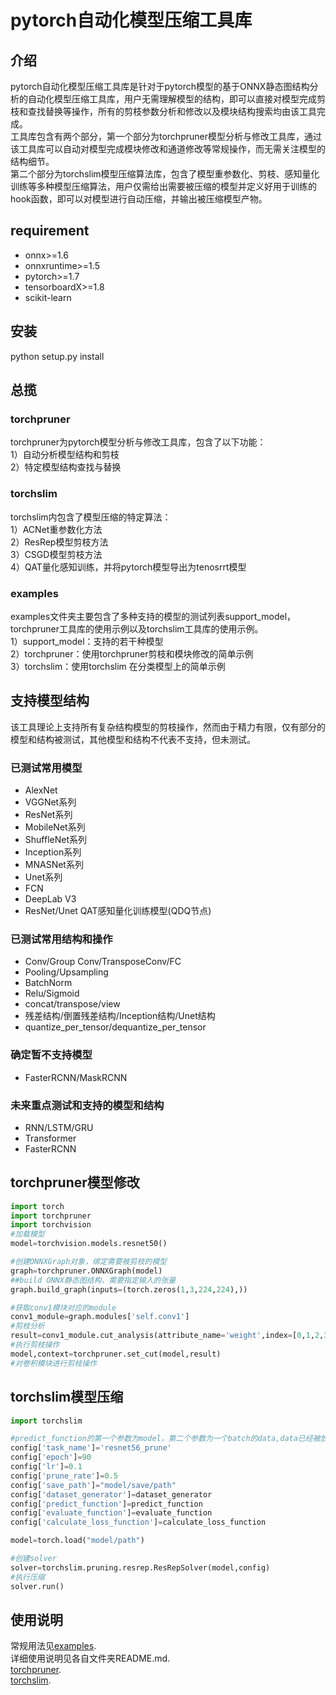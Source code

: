 # pytorch自动化模型压缩工具库

## 介绍
pytorch自动化模型压缩工具库是针对于pytorch模型的基于ONNX静态图结构分析的自动化模型压缩工具库，用户无需理解模型的结构，即可以直接对模型完成剪枝和查找替换等操作，所有的剪枝参数分析和修改以及模块结构搜索均由该工具完成。  
工具库包含有两个部分，第一个部分为torchpruner模型分析与修改工具库，通过该工具库可以自动对模型完成模块修改和通道修改等常规操作，而无需关注模型的结构细节。  
第二个部分为torchslim模型压缩算法库，包含了模型重参数化、剪枝、感知量化训练等多种模型压缩算法，用户仅需给出需要被压缩的模型并定义好用于训练的hook函数，即可以对模型进行自动压缩，并输出被压缩模型产物。  

## requirement
* onnx>=1.6  
* onnxruntime>=1.5  
* pytorch>=1.7  
* tensorboardX>=1.8
* scikit-learn  

## 安装
python setup.py install  

## 总揽  
### torchpruner
torchpruner为pytorch模型分析与修改工具库，包含了以下功能：  
1）自动分析模型结构和剪枝    
2）特定模型结构查找与替换    
### torchslim
torchslim内包含了模型压缩的特定算法：  
1）ACNet重参数化方法  
2）ResRep模型剪枝方法  
3）CSGD模型剪枝方法  
4）QAT量化感知训练，并将pytorch模型导出为tenosrrt模型  
### examples
examples文件夹主要包含了多种支持的模型的测试列表support_model，torchpruner工具库的使用示例以及torchslim工具库的使用示例。  
1）support_model：支持的若干种模型  
2）torchpruner：使用torchpruner剪枝和模块修改的简单示例  
3）torchslim：使用torchslim 在分类模型上的简单示例  

## 支持模型结构
该工具理论上支持所有复杂结构模型的剪枝操作，然而由于精力有限，仅有部分的模型和结构被测试，其他模型和结构不代表不支持，但未测试。
### 已测试常用模型
* AlexNet
* VGGNet系列
* ResNet系列
* MobileNet系列
* ShuffleNet系列
* Inception系列
* MNASNet系列
* Unet系列
* FCN
* DeepLab V3
* ResNet/Unet QAT感知量化训练模型(QDQ节点)
### 已测试常用结构和操作
* Conv/Group Conv/TransposeConv/FC
* Pooling/Upsampling
* BatchNorm
* Relu/Sigmoid
* concat/transpose/view
* 残差结构/倒置残差结构/Inception结构/Unet结构
* quantize_per_tensor/dequantize_per_tensor

### 确定暂不支持模型
* FasterRCNN/MaskRCNN

### 未来重点测试和支持的模型和结构
* RNN/LSTM/GRU
* Transformer
* FasterRCNN

## torchpruner模型修改
```python
import torch
import torchpruner
import torchvision
#加载模型
model=torchvision.models.resnet50()

#创建ONNXGraph对象，绑定需要被剪枝的模型
graph=torchpruner.ONNXGraph(model)
##build ONNX静态图结构，需要指定输入的张量
graph.build_graph(inputs=(torch.zeros(1,3,224,224),))

#获取conv1模块对应的module
conv1_module=graph.modules['self.conv1']
#剪枝分析
result=conv1_module.cut_analysis(attribute_name='weight',index=[0,1,2,3],dim=0)
#执行剪枝操作
model,context=torchpruner.set_cut(model,result)
#对卷积模块进行剪枝操作

```

## torchslim模型压缩
```python
import torchslim

#predict_function的第一个参数为model，第二个参数为一个batch的data,data已经被放置到了GPU上
config['task_name']='resnet56_prune'
config['epoch']=90
config['lr']=0.1
config['prune_rate']=0.5
config['save_path']="model/save/path"
config['dataset_generator']=dataset_generator
config['predict_function']=predict_function
config['evaluate_function']=evaluate_function
config['calculate_loss_function']=calculate_loss_function

model=torch.load("model/path")

#创建solver
solver=torchslim.pruning.resrep.ResRepSolver(model,config)
#执行压缩
solver.run()
```

## 使用说明
常规用法见[examples](examples).  
详细使用说明见各自文件夹README.md.  
[torchpruner](torchpruner/README.md).      
[torchslim](torchslim/README.md).  
